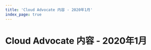 ```yaml
---
title: 'Cloud Advocate 内容 - 2020年1月'
index_page: true
---
```


# Cloud Advocate 内容 - 2020年1月

<ContentList category="cloud-advocate/2020-01" />